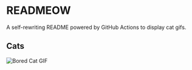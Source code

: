 # READMEOW

A self-rewriting README powered by GitHub Actions to display cat gifs.

## Cats

![Bored Cat GIF](https://media3.giphy.com/media/mlvseq9yvZhba/200.gif?cid=9acd02da2xmurz4yd9npir6v8cfnq6lvmbpuh2xe414hutdn&ep=v1_gifs_search&rid=200.gif&ct=g)

